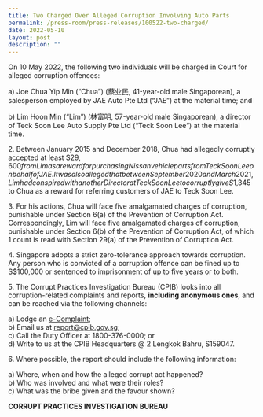 ```yaml
---
title: Two Charged Over Alleged Corruption Involving Auto Parts
permalink: /press-room/press-releases/100522-two-charged/
date: 2022-05-10
layout: post
description: ""
---
```

On 10 May 2022, the following two individuals will be charged in Court for alleged
corruption offences:

a) Joe Chua Yip Min (“Chua”) (蔡业民, 41-year-old male Singaporean), a salesperson employed by JAE Auto Pte Ltd (“JAE”) at the material time; and

b) Lim Hoon Min (“Lim”) (林富明, 57-year-old male Singaporean), a director of
Teck Soon Lee Auto Supply Pte Ltd (“Teck Soon Lee”) at the material time.

2\. Between January 2015 and December 2018, Chua had allegedly corruptly
accepted at least S$29,600 from Lim as a reward for purchasing Nissan vehicle parts from
Teck Soon Lee on behalf of JAE. It was also alleged that between September 2020 and
March 2021, Lim had conspired with another Director at Teck Soon Lee to corruptly give
S$1,345 to Chua as a reward for referring customers of JAE to Teck Soon Lee.

3\. For his actions, Chua will face five amalgamated charges of corruption, punishable
under Section 6(a) of the Prevention of Corruption Act. Correspondingly, Lim will face five
amalgamated charges of corruption, punishable under Section 6(b) of the Prevention of
Corruption Act, of which 1 count is read with Section 29(a) of the Prevention of Corruption
Act.

4\. Singapore adopts a strict zero-tolerance approach towards corruption. Any person who is convicted of a corruption offence  can be fined up to S$100,000 or sentenced to
imprisonment of up to five years or to both.

5\. The Corrupt Practices Investigation Bureau (CPIB) looks into all corruption-related complaints and reports, **including anonymous ones**, and can be reached via the following channels:

a) Lodge an [e-Complaint](/e-services/e-complaint-for-corrupt-conduct);<br>
b) Email us at <a href="mailto:report@cpib.gov.sg" class="spamspan">report@cpib.gov.sg</a>;<br>
c) Call the Duty Officer at 1800-376-0000; or<br>
d) Write to us at the CPIB Headquarters @ 2 Lengkok Bahru, S159047.

6\.	Where possible, the report should include the following information:

a) Where, when and how the alleged corrupt act happened?<br>
b) Who was involved and what were their roles?<br>
c) What was the bribe given and the favour shown?

**CORRUPT PRACTICES INVESTIGATION BUREAU**
